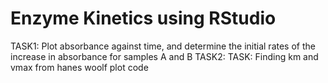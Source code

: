 # Enzyme Kinetics using RStudio
TASK1: Plot absorbance against time, and determine the initial rates of the increase in absorbance for samples A and B
TASK2: TASK: Finding km and vmax from hanes woolf plot code
